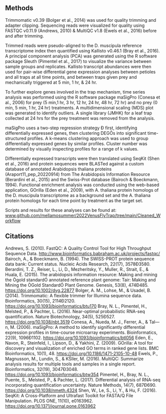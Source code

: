 ## Methods ##

Trimmomatic v0.39 (Bolger et al., 2014) was used for quality trimming and adapter clipping. Sequencing reads were visualized for quality using FASTQC v0.11.9 (Andrews, 2010) & MultiQC v1.8 (Ewels et al., 2016) before and after trimming.

Trimmed reads were pseudo-aligned to the D. muscipula reference transcriptome index then quantified using Kallisto v0.46.1 (Bray et al., 2016). A principal component analysis (PCA) was generated using the R software package Sleuth (Pimentel et al., 2017) to visualize the variance between sample groups and replicates. Kallisto transcript abundances were then used for pair-wise differential gene expression analyses between petioles and all traps at all time points, and between traps given prey and mechanically triggered at 5 min, 1 hr, & 24 hr.

To further explore genes involved in the trap mechanism, time series analysis was performed using the R software package maSigPro (Conesa et al., 2006) for prey (5 min,1 hr, 3 hr, 12 hr, 24 hr, 48 hr, 72 hr) and no prey (0 min, 5 min, 1 hr, 24 hr) treatments. A multidimensional scaling (MDS) plot was generated to identify outliers. A single library (JMHK) for a leaf trap collected at 24 hrs for the prey treatment was removed from the analysis. 

maSigPro uses a two-step regression strategy Ð first, identifying differentially expressed genes, then clustering DEGÕs into significant time-structured profiles. A k-means clustering approach was used to group differentially expressed genes by similar profiles. Cluster number was determined by visually inspecting profiles for a range of k values.

Differentially expressed transcripts were then translated using SeqKit (Shen et al., 2016) and protein sequences were BLASTed against a custom database of annotated Arabidopsis thaliana proteins (Araport11_pep_20220914) from The Arabidopsis Information Resource (Berardini et al., 2015) and the Swiss-Prot database (Bairoch & Boeckmann, 1994). Functional enrichment analysis was conducted using the web-based application, GOrilla (Eden et al., 2009), with A. thaliana protein homologs of the D. muscipula transcriptome as a background set and the A. thaliana protein homologs for each time point by treatment as the target set.

Scripts and results for these analyses can be found at: www.github.com/mellamosummer/2022VenusFlyTrap/tree/main/Cleaned_Workflow












## Citations ##

Andrews, S. (2010). FastQC: A Quality Control Tool for High Throughput Sequence Data. http://www.bioinformatics.babraham.ac.uk/projects/fastqc/
Bairoch, A., & Boeckmann, B. (1994). The SWISS-PROT protein sequence data bank: Current status. Nucleic Acids Research, 22(17), 3578Ð3580.
Berardini, T. Z., Reiser, L., Li, D., Mezheritsky, Y., Muller, R., Strait, E., & Huala, E. (2015). The arabidopsis information resource: Making and mining the Ògold standardÓ annotated reference plant genome: Tair: Making and Mining the ÒGold StandardÓ Plant Genome. Genesis, 53(8), 474Ð485. https://doi.org/10.1002/dvg.22877
Bolger, A. M., Lohse, M., & Usadel, B. (2014). Trimmomatic: A flexible trimmer for Illumina sequence data. Bioinformatics, 30(15), 2114Ð2120. https://doi.org/10.1093/bioinformatics/btu170
Bray, N. L., Pimentel, H., Melsted, P., & Pachter, L. (2016). Near-optimal probabilistic RNA-seq quantification. Nature Biotechnology, 34(5), 525Ð527. https://doi.org/10.1038/nbt.3519
Conesa, A., Nueda, M. J., Ferrer, A., & Tal—n, M. (2006). maSigPro: A method to identify significantly differential expression profiles in time-course microarray experiments. Bioinformatics, 22(9), 1096Ð1102. https://doi.org/10.1093/bioinformatics/btl056
Eden, E., Navon, R., Steinfeld, I., Lipson, D., & Yakhini, Z. (2009). GOrilla: A tool for discovery and visualization of enriched GO terms in ranked gene lists. BMC Bioinformatics, 10(1), 48. https://doi.org/10.1186/1471-2105-10-48
Ewels, P., Magnusson, M., Lundin, S., & KŠller, M. (2016). MultiQC: Summarize analysis results for multiple tools and samples in a single report. Bioinformatics, 32(19), 3047Ð3048. https://doi.org/10.1093/bioinformatics/btw354
Pimentel, H., Bray, N. L., Puente, S., Melsted, P., & Pachter, L. (2017). Differential analysis of RNA-seq incorporating quantification uncertainty. Nature Methods, 14(7), 687Ð690. https://doi.org/10.1038/nmeth.4324
Shen, W., Le, S., Li, Y., & Hu, F. (2016). SeqKit: A Cross-Platform and Ultrafast Toolkit for FASTA/Q File Manipulation. PLOS ONE, 11(10), e0163962. https://doi.org/10.1371/journal.pone.0163962

